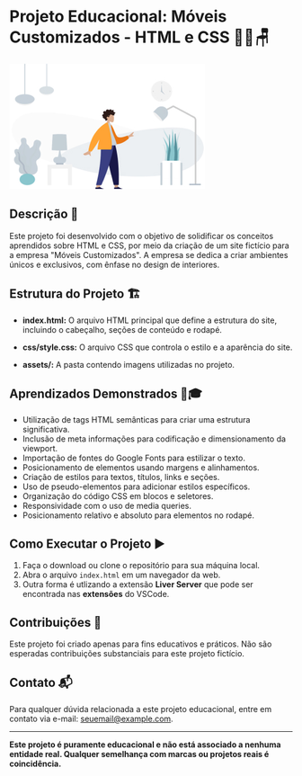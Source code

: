 # Projeto Educacional: Móveis Customizados - HTML e CSS 👨‍🎨🪑

![Móveis Customizados](./assets/image-1.jpg)

## Descrição 📜

Este projeto foi desenvolvido com o objetivo de solidificar os conceitos aprendidos sobre HTML e CSS, por meio da criação de um site fictício para a empresa "Móveis Customizados". A empresa se dedica a criar ambientes únicos e exclusivos, com ênfase no design de interiores.

## Estrutura do Projeto 🏗️

- **index.html:** O arquivo HTML principal que define a estrutura do site, incluindo o cabeçalho, seções de conteúdo e rodapé.

- **css/style.css:** O arquivo CSS que controla o estilo e a aparência do site.

- **assets/:** A pasta contendo imagens utilizadas no projeto.

## Aprendizados Demonstrados 🧠🎓

- Utilização de tags HTML semânticas para criar uma estrutura significativa.
- Inclusão de meta informações para codificação e dimensionamento da viewport.
- Importação de fontes do Google Fonts para estilizar o texto.
- Posicionamento de elementos usando margens e alinhamentos.
- Criação de estilos para textos, títulos, links e seções.
- Uso de pseudo-elementos para adicionar estilos específicos.
- Organização do código CSS em blocos e seletores.
- Responsividade com o uso de media queries.
- Posicionamento relativo e absoluto para elementos no rodapé.

## Como Executar o Projeto ▶️

1. Faça o download ou clone o repositório para sua máquina local.
2. Abra o arquivo `index.html` em um navegador da web.
3. Outra forma é utlizando a extensão **Liver Server** que pode ser encontrada nas **extensões** do VSCode.

## Contribuições 🤝

Este projeto foi criado apenas para fins educativos e práticos. Não são esperadas contribuições substanciais para este projeto fictício.

## Contato 📬

Para qualquer dúvida relacionada a este projeto educacional, entre em contato via e-mail: [seuemail@example.com](mailto:diogo.alcantara1997@gmail.com).

---

**Este projeto é puramente educacional e não está associado a nenhuma entidade real. Qualquer semelhança com marcas ou projetos reais é coincidência.**
